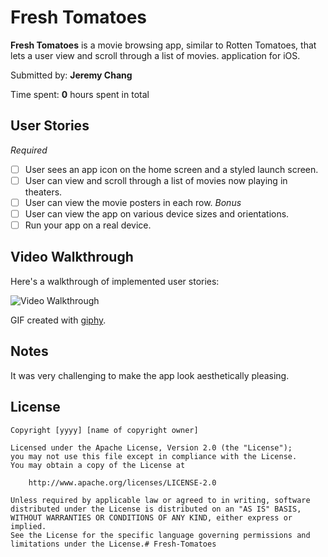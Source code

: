 # Fresh Tomatoes
**Fresh Tomatoes** is a movie browsing app, similar to Rotten Tomatoes, that lets a user view and scroll through a list of movies. application for iOS.

Submitted by: **Jeremy Chang**

Time spent: **0** hours spent in total

## User Stories
*Required*
* [ ] User sees an app icon on the home screen and a styled launch screen.
* [ ] User can view and scroll through a list of movies now playing in theaters.
* [ ] User can view the movie posters in each row.
*Bonus*
* [ ] User can view the app on various device sizes and orientations.
* [ ] Run your app on a real device.

## Video Walkthrough 

Here's a walkthrough of implemented user stories:

<img src='https://media.giphy.com/giphy.gif' title='Video Walkthrough' width='' alt='Video Walkthrough' />

GIF created with [giphy](http://www.giphy.com/).

## Notes

It was very challenging to make the app look aesthetically pleasing.

## License

    Copyright [yyyy] [name of copyright owner]

    Licensed under the Apache License, Version 2.0 (the "License");
    you may not use this file except in compliance with the License.
    You may obtain a copy of the License at

        http://www.apache.org/licenses/LICENSE-2.0

    Unless required by applicable law or agreed to in writing, software
    distributed under the License is distributed on an "AS IS" BASIS,
    WITHOUT WARRANTIES OR CONDITIONS OF ANY KIND, either express or implied.
    See the License for the specific language governing permissions and
    limitations under the License.# Fresh-Tomatoes
